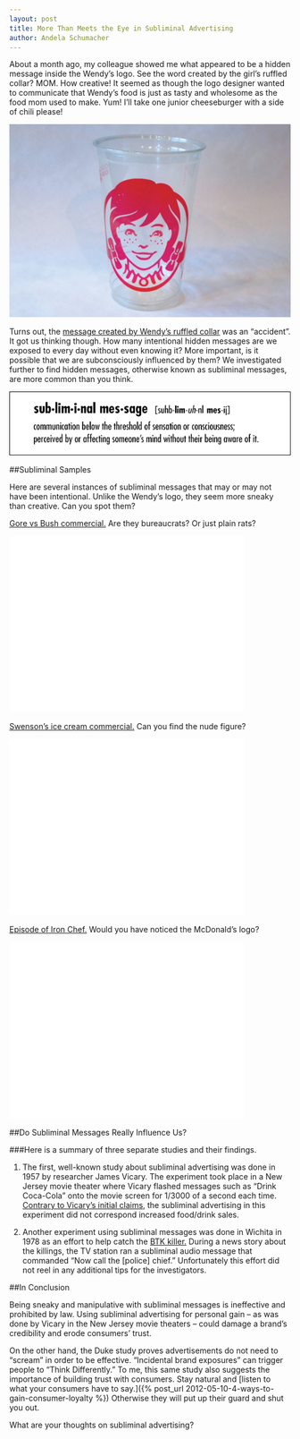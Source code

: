 ```yaml
---
layout: post
title: More Than Meets the Eye in Subliminal Advertising
author: Andela Schumacher
---
```


About a month ago, my colleague showed me what appeared to be a hidden message inside the Wendy’s logo. See the word created by the girl’s ruffled collar? MOM. How creative! It seemed as though the logo designer wanted to communicate that Wendy’s food is just as tasty and wholesome as the food mom used to make. Yum! I’ll take one junior cheeseburger with a side of chili please!

![Wendy's Cup](/img/wendys-cup.jpg)

Turns out, the [message created by Wendy’s ruffled collar](https://shine.yahoo.com/photos/wendys-logo-secret-slideshow/-photo-2658188-181000689.html) was an “accident”. It got us thinking though. How many intentional hidden messages are we exposed to every day without even knowing it? More important, is it possible that we are subconsciously influenced by them? We investigated further to find hidden messages, otherwise known as subliminal messages, are more common than you think.

![Subliminal message definition](/img/subliminal-message-defined.gif)

##Subliminal Samples

Here are several instances of subliminal messages that may or may not have been intentional. Unlike the Wendy’s logo, they seem more sneaky than creative. Can you spot them?

[Gore vs Bush commercial.](http://www.youtube.com/watch?v=L6pgoqZpfUU) Are they bureaucrats? Or just plain rats? 

<iframe width="420" height="315" src="//www.youtube.com/embed/L6pgoqZpfUU" frameborder="0" allowfullscreen></iframe>

[Swenson’s ice cream commercial.](http://www.youtube.com/watch?v=3YmEt-ZGigM) Can you find the nude figure?

<iframe width="420" height="315" src="//www.youtube.com/embed/3YmEt-ZGigM" frameborder="0" allowfullscreen></iframe>

[Episode of Iron Chef.](http://www.youtube.com/watch?v=2xPvYgTvr8I&feature=youtu.be&t=11s) Would you have noticed the McDonald’s logo?

<iframe width="420" height="315" src="//www.youtube.com/embed/2xPvYgTvr8I" frameborder="0" allowfullscreen></iframe>

##Do Subliminal Messages Really Influence Us?

###Here is a summary of three separate studies and their findings.

1. The first, well-known study about subliminal advertising was done in 1957 by researcher James Vicary. The experiment took place in a New Jersey movie theater where Vicary flashed messages such as “Drink Coca-Cola” onto the movie screen for 1/3000 of a second each time. [Contrary to Vicary’s initial claims,](http://www.snopes.com/business/hidden/popcorn.asp) the subliminal advertising in this experiment did not correspond increased food/drink sales.

2. Another experiment using subliminal messages was done in Wichita in 1978 as an effort to help catch the [BTK killer.](http://www.nbcnews.com/id/7736592/ns/msnbc-about_msnbc_tv/t/msnbc-reports-btk-killer-may/#.Ui3dyGSgkcg) During a news story about the killings, the TV station ran a subliminal audio message that commanded “Now call the [police] chief.” Unfortunately this effort did not reel in any additional tips for the investigators.

##In Conclusion

Being sneaky and manipulative with subliminal messages is ineffective and prohibited by law. Using subliminal advertising for personal gain – as was done by Vicary in the New Jersey movie theaters – could damage a brand’s credibility and erode consumers’ trust.

On the other hand, the Duke study proves advertisements do not need to “scream” in order to be effective. “Incidental brand exposures” can trigger people to “Think Differently.” To me, this same study also suggests the importance of building trust with consumers. Stay natural and [listen to what your consumers have to say.]({% post_url 2012-05-10-4-ways-to-gain-consumer-loyalty %}) Otherwise they will put up their guard and shut you out.

What are your thoughts on subliminal advertising?
